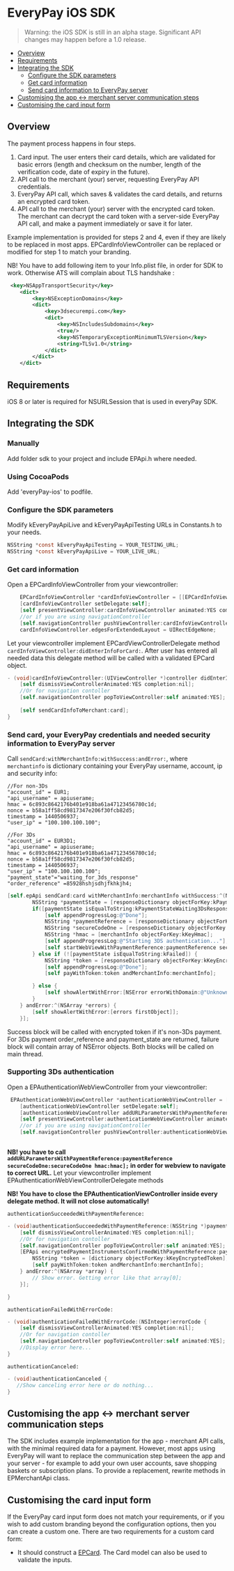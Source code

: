 # EveryPay iOS SDK

> Warning: the iOS SDK is still in an alpha stage. Significant API changes may happen before a 1.0 release.

* [Overview](https://github.com/UnifiedPaymentSolutions/everypay-ios#overview)
* [Requirements](https://github.com/UnifiedPaymentSolutions/everypay-ios#requirements)
* [Integrating the SDK](https://github.com/UnifiedPaymentSolutions/everypay-ios#integrating-the-sdk)
  * [Configure the SDK parameters](https://github.com/UnifiedPaymentSolutions/everypay-ios#configure-the-sdk-parameters)
  * [Get card information](https://github.com/UnifiedPaymentSolutions/everypay-ios#get-card-information)
  * [Send card information to EveryPay server](https://github.com/UnifiedPaymentSolutions/everypay-ios#send-card-your-everypay-credentials-and-needed-security-information-to-everypay-server)
* [Customising the app <-> merchant server communication steps](https://github.com/UnifiedPaymentSolutions/everypay-ios#customising-the-app---merchant-server-communication-steps)
* [Customising the card input form](https://github.com/UnifiedPaymentSolutions/everypay-ios#customising-the-card-input-form)

## Overview

The payment process happens in four steps.

1. Card input. The user enters their card details, which are validated for basic errors (length and checksum on the number, length of the verification code, date of expiry in the future).
2. API call to the merchant (your) server, requesting EveryPay API credentials.
3. EveryPay API call, which saves & validates the card details, and returns an encrypted card token.
4. API call to the merchant (your) server with the encrypted card token. The merchant can decrypt the card token with a server-side EveryPay API call, and make a payment immediately or save it for later.

Example implementation is provided for steps 2 and 4, even if they are likely to be replaced in most apps. EPCardInfoViewController can be replaced or modified for step 1 to match your branding.

NB! You have to add following item to your Info.plist file, in order for SDK to work. Otherwise ATS will complain about TLS handshake :
```xml
 <key>NSAppTransportSecurity</key>
    <dict>
        <key>NSExceptionDomains</key>
        <dict>
            <key>3dsecurempi.com</key>
            <dict>
                <key>NSIncludesSubdomains</key>
                <true/>
                <key>NSTemporaryExceptionMinimumTLSVersion</key>
                <string>TLSv1.0</string>
            </dict>
        </dict>
    </dict>
```
## Requirements

iOS 8 or later is required for NSURLSession that is used in everyPay SDK.

## Integrating the SDK

### Manually

Add folder sdk to your project and include EPApi.h where needed.

### Using CocoaPods

Add 'everyPay-ios' to podfile.

### Configure the SDK parameters

Modify kEveryPayApiLive and kEveryPayApiTesting URLs in Constants.h to your needs.

```objectivec
NSString *const kEveryPayApiTesting = YOUR_TESTING_URL;
NSString *const kEveryPayApiLive = YOUR_LIVE_URL;
```

### Get card information

Open a EPCardInfoViewController from your viewcontroller:

```objectivec
	EPCardInfoViewController *cardInfoViewController = [[EPCardInfoViewController alloc] initWithNibName:NSStringFromClass([EPCardInfoViewController class]) bundle:nil];
    [cardInfoViewController setDelegate:self];
    [self presentViewController:cardInfoViewController animated:YES completion:nil];
    //or if you are using navigationController
    [self.navigationController pushViewController:cardInfoViewController animated:YES];
    cardInfoViewController.edgesForExtendedLayout = UIRectEdgeNone;

```

Let your viewcontroller implement EPCardViewControllerDelegate method `cardInfoViewController:didEnterInfoForCard:`.
After user has entered all needed data this delegate method will be called with a validated EPCard object.

```objectivec
- (void)cardInfoViewController:(UIViewController *)controller didEnterInfoForCard:(EPCard *)card {
    [self dismissViewControllerAnimated:YES completion:nil];
    //Or for navigation contoller
    [self.navigationController popToViewController:self animated:YES];
    
    [self sendCardInfoToMerchant:card];
}
```

### Send card, your EveryPay credentials and needed security information to EveryPay server

Call `sendCard:withMerchantInfo:withSuccess:andError:`, where `merchantinfo` is dictionary containing your EveryPay username, account, ip and security info:
```
//For non-3Ds
"account_id" = EUR1;
"api_username" = apiuserame;
hmac = 6c893c8642176b401e918ba61a47123456780c1d;
nonce = b58a1ff58cd9817347e206f30fcb82d5;
timestamp = 1440506937;
"user_ip" = "100.100.100.100";

//For 3Ds
"account_id" = EUR3D1;
"api_username" = apiuserame;
hmac = 6c893c8642176b401e918ba61a47123456780c1d;
nonce = b58a1ff58cd9817347e206f30fcb82d5;
timestamp = 1440506937;
"user_ip" = "100.100.100.100";
"payment_state"="waiting_for_3ds_response"
"order_reference" =85928hshjsdhjfkhkjh4;
```

```objectivec
[self.epApi sendCard:card withMerchantInfo:merchantInfo withSuccess:^(NSDictionary *responseDictionary) {
        NSString *paymentState = [responseDictionary objectForKey:kPaymentState];
        if([paymentState isEqualToString:kPaymentStateWaiting3DsResponse] && [accountId containsString:@"3D"]){
            [self appendProgressLog:@"Done"];
            NSString *paymentReference = [responseDictionary objectForKey:kKeyPaymentReference];
            NSString *secureCodeOne = [responseDictionary objectForKey:kKeySecureCodeOne];
            NSString *hmac = [merchantInfo objectForKey:kKeyHmac];
            [self appendProgressLog:@"Starting 3DS authentication..."];
            [self startWebViewWithPaymentReference:paymentReference secureCodeOne:secureCodeOne hmac:hmac];
        } else if (![paymentState isEqualToString:kFailed]) {
            NSString *token = [responseDictionary objectForKey:kKeyEncryptedToken];
            [self appendProgressLog:@"Done"];
            [self payWithToken:token andMerchantInfo:merchantInfo];

        } else {
            [self showAlertWithError:[NSError errorWithDomain:@"Unknown account id or payment state" code:1001 userInfo:nil]];
        }
    } andError:^(NSArray *errors) {
        [self showAlertWithError:[errors firstObject]];
    }];

```

Success block will be called with encrypted token if it's non-3Ds payment. For 3Ds payment order_reference and payment_state are returned, failure block will contain array of NSError objects. Both blocks will be called on main thread.
### Supporting 3Ds authentication

Open a EPAuthenticationWebViewController from your viewcontroller:

```objectivec
 EPAuthenticationWebViewController *authenticationWebViewController = [[EPAuthenticationWebViewController alloc] initWithNibName:NSStringFromClass([EPAuthenticationWebViewController class]) bundle:nil];
    [authenticationWebViewController setDelegate:self];
    [authenticationWebViewController addURLParametersWithPaymentReference:paymentReference secureCodeOne:secureCodeOne hmac:hmac];
    [self presentViewController:authenticationWebViewController animated:YES completion:nil];
    //or if you are using navigationController
    [self.navigationController pushViewController:authenticationWebViewController animated:YES];
 
```
**NB! you have to call `addURLParametersWithPaymentReference:paymentReference secureCodeOne:secureCodeOne hmac:hmac];` in order for webview to navigate to correct URL.**
Let your viewcontroller implement EPAuthenticationWebViewControllerDelegate methods

**NB! You have to close the EPAuthenticationViewController inside every delegate method. It will not close automatically!**

`authenticationSucceededWithPaymentReference:`
```objectivec
- (void)authenticationSucceededWithPaymentReference:(NSString *)paymentReference {
    [self dismissViewControllerAnimated:YES completion:nil];
    //Or for navigation contoller
    [self.navigationController popToViewController:self animated:YES];
    [EPApi encryptedPaymentInstrumentsConfirmedWithPaymentReference:paymentReference hmac:hmac apiVersion:apiVersion withSuccess:^(NSDictionary *dictionary) {
    	NSString *token = [dictionary objectForKey:kKeyEncryptedToken];
        [self payWithToken:token andMerchantInfo:merchantInfo];
    } andError:^(NSArray *array) {
        // Show error. Getting error like that array[0];
    }];

}
```

`authenticationFailedWithErrorCode:`
```objectivec
- (void)authenticationFailedWithErrorCode:(NSInteger)errorCode {
    [self dismissViewControllerAnimated:YES completion:nil];
    //Or for navigation contoller
    [self.navigationController popToViewController:self animated:YES];
    //Display error here...
}
```

`authenticationCanceled:`
```objectivec
- (void)authenticationCanceled {
   //Show canceling error here or do nothing...
}
```
## Customising the app <-> merchant server communication steps

The SDK includes example implementation for the app - merchant API calls, with the minimal required data for a payment. However, most apps using EveryPay will want to replace the communication step between the app and your server - for example to add your own user accounts, save shopping baskets or subscription plans.
To provide a replacement, rewrite methods in EPMerchantApi class.

## Customising the card input form

If the EveryPay card input form does not match your requirements, or if you wish to add custom branding beyond the configuration options, then you can create a custom one. There are two requirements for a custom card form:

* It should construct a [EPCard](https://github.com/UnifiedPaymentSolutions/everypay-ios/blob/master/everyPay/sdk/model/EPCard.h). The Card model can also be used to validate the inputs.
